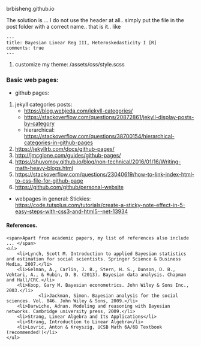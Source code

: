 brbisheng.github.io

The solution is ... I do not use the header at all.. simply put the file in the post folder with a correct name.. that is it.. like
```
--- 
title: Bayesian Linear Reg III, Heteroskedasticity I [R]
comments: true 
---
```

1. customize my theme: /assets/css/style.scss



### Basic web pages:

- github pages: 
1. jekyll categories posts:
    - https://blog.webjeda.com/jekyll-categories/
    - https://stackoverflow.com/questions/20872861/jekyll-display-posts-by-category
    - hierarchical: https://stackoverflow.com/questions/38700154/hierarchical-categories-in-github-pages
2. https://jekyllrb.com/docs/github-pages/
3. http://jmcglone.com/guides/github-pages/
4. https://shuvomoy.github.io/blog/non-technical/2016/01/16/Writing-math-heavy-blogs.html
5. https://stackoverflow.com/questions/23040619/how-to-link-index-html-to-css-file-for-github-page
6. https://github.com/github/personal-website

- webpages in general:
Stickies: https://code.tutsplus.com/tutorials/create-a-sticky-note-effect-in-5-easy-steps-with-css3-and-html5--net-13934



#### References.
	<span>Apart from academic papers, my list of references also include ... </span>
	<ul>
		<li>Lynch, Scott M. Introduction to applied Bayesian statistics and estimation for social scientists. Springer Science & Business Media, 2007.</li>
		<li>Gelman, A., Carlin, J. B., Stern, H. S., Dunson, D. B., Vehtari, A., & Rubin, D. B. (2013). Bayesian data analysis. Chapman and Hall/CRC.</li>
		<li>Koop, Gary M. Bayesian econometrics. John Wiley & Sons Inc., 2003.</li>
                <li>Jackman, Simon. Bayesian analysis for the social sciences. Vol. 846. John Wiley & Sons, 2009.</li>
		<li>Darwiche, Adnan. Modeling and reasoning with Bayesian networks. Cambridge university press, 2009.</li>
		<li>Strang, Linear Algebra and Its Applications</li>
		<li>Strang, Introduction to Linear Algebra</li>
		<li>Lovric, Anton & Kreyszig, UCSB Math 6A/6B Textbook (recommended!)</li>
	</ul>

